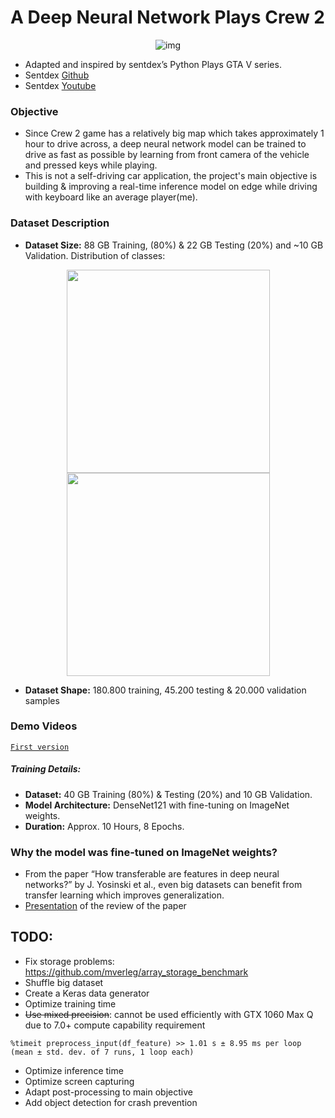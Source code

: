 # A Deep Neural Network Plays Crew 2
 <p align="center"> 
    <img src="https://github.com/mburakbozbey/pycrew2/blob/master/giphy.gif" alt="img">
 </p>
 
- Adapted and inspired by sentdex’s Python Plays GTA V series.
- Sentdex <a href="https://github.com/Sentdex/pygta5" target="_blank">Github</a>
- Sentdex <a href="https://www.youtube.com/watch?v=ks4MPfMq8aQ&list=PLQVvvaa0QuDeETZEOy4VdocT7TOjfSA8a" target="_blank">Youtube</a>
### Objective

- Since Crew 2 game has a relatively big map which takes approximately 1 hour to drive across, a deep neural network model can be trained to drive as fast as possible by learning from front camera of the vehicle and pressed keys while playing.
- This is not a self-driving car application, the project's main objective is building & improving a real-time inference model on edge while driving with keyboard like an average player(me).  

### Dataset Description
- **Dataset Size:** 88 GB Training, (80%) & 22 GB Testing (20%) and ~10 GB Validation. Distribution of classes:

<p align="center"> 
 <img src="https://i.ibb.co/r5fhNpt/train.jpg" width="325"> <img src="https://i.ibb.co/HK7RvD1/Screenshot-1.jpgg" width="325">
</p>

- **Dataset Shape:** 180.800 training, 45.200 testing & 20.000 validation samples

### Demo Videos

<a href="https://www.youtube.com/watch?v=1Ho4b1gUS7Y" target="_blank">`First version`</a>

##### Training Details:
- **Dataset:** 40 GB Training (80%) & Testing (20%) and 10 GB Validation.
- **Model Architecture:** DenseNet121 with fine-tuning on ImageNet weights.
- **Duration:** Approx. 10 Hours, 8 Epochs.

### Why the model was fine-tuned on ImageNet weights?

- From the paper “How transferable are features in deep neural networks?” by J. Yosinski et al., even big datasets can benefit from transfer learning which improves generalization. 
- <a href="https://drive.google.com/open?id=1aGBy7CWERduEW1YBL_-PaiB1SiXR_uRv" target="_blank">Presentation</a>
 of the review of the paper

## TODO:
- Fix storage problems: https://github.com/mverleg/array_storage_benchmark
- Shuffle big dataset
- Create a Keras data generator
- Optimize training time
- <del>Use mixed precision</del>: cannot be used efficiently with GTX 1060 Max Q due to 7.0+ compute capability requirement

`%timeit preprocess_input(df_feature) >> 1.01 s ± 8.95 ms per loop (mean ± std. dev. of 7 runs, 1 loop each)`
- Optimize inference time
- Optimize screen capturing
- Adapt post-processing to main objective
- Add object detection for crash prevention
